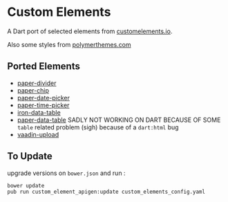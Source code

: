 # Custom Elements

A Dart port of selected elements from [customelements.io](https://customelements.io).

Also some styles from [polymerthemes.com](https://polymerthemes.com)

## Ported Elements

 - [paper-divider](https://customelements.io/WebPaperElements/paper-divider/)
 - [paper-chip](https://customelements.io/bendavis78/paper-chip/)
 - [paper-date-picker](https://customelements.io/bendavis78/paper-date-picker/)
 - [paper-time-picker](https://customelements.io/bendavis78/paper-time-picker/)
 - [iron-data-table](https://customelements.io/Saulis/iron-data-table/)
 - [paper-data-table](https://customelements.io/David-Mulder/paper-datatable/) SADLY NOT WORKING ON DART BECAUSE OF SOME `table` related problem (sigh) because of a `dart:html` bug
 - [vaadin-upload](https://customelements.io/vaadin/vaadin-upload/)
 
## To Update

upgrade versions on `bower.json` and run :

    bower update
    pub run custom_element_apigen:update custom_elements_config.yaml
   


